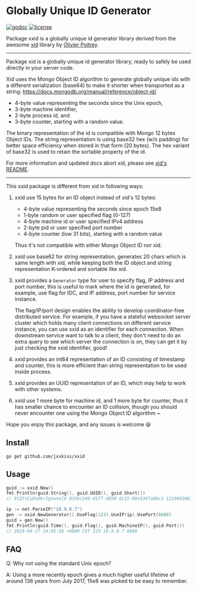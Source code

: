 # Globally Unique ID Generator

[![godoc](http://img.shields.io/badge/godoc-reference-blue.svg?style=flat)](https://godoc.org/github.com/jxskiss/xxid) [![license](http://img.shields.io/badge/license-MIT-red.svg?style=flat)](https://raw.githubusercontent.com/jxskiss/xxid/master/LICENSE)

Package xxid is a globally unique id generator library derived from the awesome
[xid](https://github.com/rs/xid/) library by [Olivier Poitrey](https://github.com/rs/).

----

Package xid is a globally unique id generator library, ready to safely be used directly in your server code.

Xid uses the Mongo Object ID algorithm to generate globally unique ids with a different serialization (base64) to make it shorter when transported as a string: https://docs.mongodb.org/manual/reference/object-id/

- 4-byte value representing the seconds since the Unix epoch,
- 3-byte machine identifier,
- 2-byte process id, and
- 3-byte counter, starting with a random value.

The binary representation of the id is compatible with Mongo 12 bytes Object IDs. The string representation is using base32 hex (w/o padding) for better space efficiency when stored in that form (20 bytes). The hex variant of base32 is used to retain the sortable property of the id.

For more information and updated docs abort xid, please see [xid's README](https://github.com/rs/xid/master/README.md).

----

This xxid package is different from xid in following ways:

1. xxid use 15 bytes for an ID object instead of xid's 12 bytes:

   - 4-byte value representing the seconds since epoch 15e8
   - 1-byte random or user specified flag (0-127)
   - 4-byte machine id or user specified IPv4 address
   - 2-byte pid or user specified port number
   - 4-byte counter (low 31 bits), starting with a random value
   
   Thus it's not compatible with either Mongo Object ID nor xid.

2. xxid use base62 for string representation, generates 20 chars which is same length with xid,
   while keeping both the ID object and string representation K-ordered and sortable like xid.

3. xxid provides a `Generator` type for user to specify flag, IP address and port number,
   this is useful to mark where the id is generated, for example, use flag for IDC, and
   IP address, port number for service instance.

   The flag/IP/port design enables the ability to develop coordinator-free distributed service.
   For example, if you have a stateful websocket server cluster which holds many client connections
   on different service instance, you can use xxid as an identifier for each connection.
   When downstream service want to talk to a client, they don't need to do an extra query to see
   which server the connection is on, they can get it by just checking the xxid identifier, good!

4. xxid provides an int64 representation of an ID consisting of timestamp and counter,
   this is more efficient than string representation to be used inside process.

5. xxid provides an UUID representation of an ID, which may help to work with other systems.

6. xxid use 1 more byte for machine id, and 1 more byte for counter, thus it has smaller chance
   to encounter an ID collision, though you should never encounter one using the Mongo Object ID algorithm ~

Hope you enjoy this package, and any issues is welcome 😃

## Install

    go get github.com/jxskiss/xxid

## Usage

```go
guid := xxid.New()
fmt.Println(guid.String(), guid.UUID(), guid.Short())
// 0lZttCu0sDkrIgnwnolX 035bc246-d1f7-d050-dc15-00c8367a8bc3 121000306362977219

ip := net.ParseIP("10.9.8.7")
gen := xxid.NewGenerator().UseFlag(123).UseIP(ip).UsePort(8888)
guid = gen.New()
fmt.Println(guid.Time(), guid.Flag(), guid.MachineIP(), guid.Port())
// 2019-04-27 14:05:58 +0800 CST 123 10.9.8.7 8888
```

## FAQ

Q: Why not using the standard Unix epoch?

A: Using a more recently epoch gives a much higher useful lifetime of around 136 years from July 2017,
   15e8 was picked to be easy to remember.
 